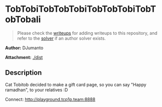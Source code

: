 # TobTobiTobTobTobiTobTobTobiTobTobTobali

> Please check the [writeups](./writeups/) for adding writeups to this repository, and refer to the [solver](./solver/) if an author solver exists.

**Author:** DJumanto

**Attachment:** [./dist](./dist)


## Description
Cat Tobitob decided to make a gift card page,
so you can say "Happy ramadhan", to your relatives :D

Connect: http://playground.tcp1p.team:8888
